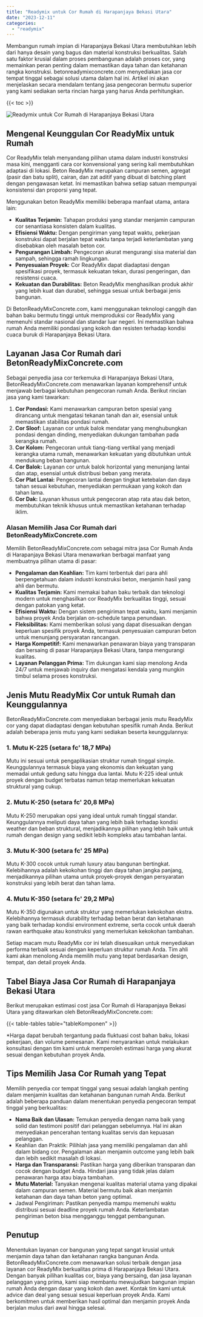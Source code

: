 ```yaml
---
title: "Readymix untuk Cor Rumah di Harapanjaya Bekasi Utara"
date: "2023-12-11"
categories: 
  - "readymix"
---
```


Membangun rumah impian di Harapanjaya Bekasi Utara membutuhkan lebih dari hanya desain yang bagus dan material konstruksi berkualitas. Salah satu faktor krusial dalam proses pembangunan adalah proses cor, yang memainkan peran penting dalam memastikan daya tahan dan ketahanan rangka konstruksi. betonreadymixconcrete.com menyediakan jasa cor tempat tinggal sebagai solusi utama dalam hal ini. Artikel ini akan menjelaskan secara mendalam tentang jasa pengecoran bermutu superior yang kami sediakan serta rincian harga yang harus Anda perhitungkan.

{{< toc >}}

![Readymix untuk Cor Rumah di Harapanjaya Bekasi Utara](https://betoncor8.github.io/cor/harga-beton-readymix-concrete%20(25).png)

## Mengenal Keunggulan Cor ReadyMix untuk Rumah

Cor ReadyMix telah menyandang pilihan utama dalam industri konstruksi masa kini, mengganti cara cor konvensional yang sering kali membutuhkan adaptasi di lokasi. Beton ReadyMix merupakan campuran semen, agregat (pasir dan batu split), cairan, dan zat aditif yang dibuat di batching plant dengan pengawasan ketat. Ini memastikan bahwa setiap satuan mempunyai konsistensi dan proporsi yang tepat.

Menggunakan beton ReadyMix memiliki beberapa manfaat utama, antara lain:

- **Kualitas Terjamin:** Tahapan produksi yang standar menjamin campuran cor senantiasa konsisten dalam kualitas.
- **Efisiensi Waktu:** Dengan pengiriman yang tepat waktu, pekerjaan konstruksi dapat berjalan tepat waktu tanpa terjadi keterlambatan yang disebabkan oleh masalah beton cor.
- **Pengurangan Limbah:** Pengecoran akurat mengurangi sisa material dan sampah, sehingga ramah lingkungan.
- **Penyesuaian Proyek:** Cor ReadyMix dapat diadaptasi dengan spesifikasi proyek, termasuk kekuatan tekan, durasi pengeringan, dan resistensi cuaca.
- **Kekuatan dan Durabilitas:** Beton ReadyMix menghasilkan produk akhir yang lebih kuat dan durabel, sehingga sesuai untuk berbagai jenis bangunan.

Di BetonReadyMixConcrete.com, kami menggunakan teknologi canggih dan bahan baku bermutu tinggi untuk memproduksi cor ReadyMix yang memenuhi standar nasional dan standar luar negeri. Ini memastikan bahwa rumah Anda memiliki pondasi yang kokoh dan resisten terhadap kondisi cuaca buruk di Harapanjaya Bekasi Utara.

## Layanan Jasa Cor Rumah dari BetonReadyMixConcrete.com

Sebagai penyedia jasa cor terkemuka di Harapanjaya Bekasi Utara, BetonReadyMixConcrete.com menawarkan layanan komprehensif untuk menjawab berbagai kebutuhan pengecoran rumah Anda. Berikut rincian jasa yang kami tawarkan:

1. **Cor Pondasi:** Kami menawarkan campuran beton spesial yang dirancang untuk mengatasi tekanan tanah dan air, esensial untuk memastikan stabilitas pondasi rumah.
2. **Cor Sloof:** Layanan cor untuk balok mendatar yang menghubungkan pondasi dengan dinding, menyediakan dukungan tambahan pada kerangka rumah.
3. **Cor Kolom:** Pengecoran untuk tiang-tiang vertikal yang menjadi kerangka utama rumah, menawarkan kekuatan yang dibutuhkan untuk mendukung beban bangunan.
4. **Cor Balok:** Layanan cor untuk balok horizontal yang menunjang lantai dan atap, esensial untuk distribusi beban yang merata.
5. **Cor Plat Lantai:** Pengecoran lantai dengan tingkat ketebalan dan daya tahan sesuai kebutuhan, menyediakan permukaan yang kokoh dan tahan lama.
6. **Cor Dak:** Layanan khusus untuk pengecoran atap rata atau dak beton, membutuhkan teknik khusus untuk memastikan ketahanan terhadap iklim.

### Alasan Memilih Jasa Cor Rumah dari BetonReadyMixConcrete.com

Memilih BetonReadyMixConcrete.com sebagai mitra jasa Cor Rumah Anda di Harapanjaya Bekasi Utara menawarkan berbagai manfaat yang membuatnya pilihan utama di pasar:

- **Pengalaman dan Keahlian:** Tim kami terbentuk dari para ahli berpengetahuan dalam industri konstruksi beton, menjamin hasil yang ahli dan bermutu.
- **Kualitas Terjamin:** Kami memakai bahan baku terbaik dan teknologi modern untuk menghasilkan cor ReadyMix berkualitas tinggi, sesuai dengan patokan yang ketat.
- **Efisiensi Waktu:** Dengan sistem pengiriman tepat waktu, kami menjamin bahwa proyek Anda berjalan on-schedule tanpa penundaan.
- **Fleksibilitas:** Kami memberikan solusi yang dapat disesuaikan dengan keperluan spesifik proyek Anda, termasuk penyesuaian campuran beton untuk menunjang persyaratan rancangan.
- **Harga Kompetitif:** Kami menawarkan penawaran biaya yang transparan dan bersaing di pasar Harapanjaya Bekasi Utara, tanpa mengurangi kualitas.
- **Layanan Pelanggan Prima:** Tim dukungan kami siap menolong Anda 24/7 untuk menjawab inquiry dan mengatasi kendala yang mungkin timbul selama proses konstruksi.

## Jenis Mutu ReadyMix Cor untuk Rumah dan Keunggulannya

BetonReadyMixConcrete.com menyediakan berbagai jenis mutu ReadyMix cor yang dapat diadaptasi dengan kebutuhan spesifik rumah Anda. Berikut adalah beberapa jenis mutu yang kami sediakan beserta keunggulannya:

### 1\. Mutu K-225 (setara fc' 18,7 MPa)

Mutu ini sesuai untuk pengaplikasian struktur rumah tinggal simple. Keunggulannya termasuk biaya yang ekonomis dan kekuatan yang memadai untuk gedung satu hingga dua lantai. Mutu K-225 ideal untuk proyek dengan budget terbatas namun tetap memerlukan kekuatan struktural yang cukup.

### 2\. Mutu K-250 (setara fc' 20,8 MPa)

Mutu K-250 merupakan opsi yang ideal untuk rumah tinggal standar. Keunggulannya meliputi daya tahan yang lebih baik terhadap kondisi weather dan beban struktural, menjadikannya pilihan yang lebih baik untuk rumah dengan design yang sedikit lebih kompleks atau tambahan lantai.

### 3\. Mutu K-300 (setara fc' 25 MPa)

Mutu K-300 cocok untuk rumah luxury atau bangunan bertingkat. Kelebihannya adalah kekokohan tinggi dan daya tahan jangka panjang, menjadikannya pilihan utama untuk proyek-proyek dengan persyaratan konstruksi yang lebih berat dan tahan lama.

### 4\. Mutu K-350 (setara fc' 29,2 MPa)

Mutu K-350 digunakan untuk struktur yang memerlukan kekokohan ekstra. Kelebihannya termasuk durability terhadap beban berat dan ketahanan yang baik terhadap kondisi environment extreme, serta cocok untuk daerah rawan earthquake atau konstruksi yang memerlukan kekokohan tambahan.

Setiap macam mutu ReadyMix cor ini telah disesuaikan untuk menyediakan performa terbaik sesuai dengan keperluan struktur rumah Anda. Tim ahli kami akan menolong Anda memilih mutu yang tepat berdasarkan design, tempat, dan detail proyek Anda.

## Tabel Biaya Jasa Cor Rumah di Harapanjaya Bekasi Utara

Berikut merupakan estimasi cost jasa Cor Rumah di Harapanjaya Bekasi Utara yang ditawarkan oleh BetonReadyMixConcrete.com:

{{< table-tables table="tableKomponen" >}}

\*Harga dapat berubah tergantung pada fluktuasi cost bahan baku, lokasi pekerjaan, dan volume pemesanan. Kami menyarankan untuk melakukan konsultasi dengan tim kami untuk memperoleh estimasi harga yang akurat sesuai dengan kebutuhan proyek Anda.

## Tips Memilih Jasa Cor Rumah yang Tepat

Memilih penyedia cor tempat tinggal yang sesuai adalah langkah penting dalam menjamin kualitas dan ketahanan bangunan rumah Anda. Berikut adalah beberapa panduan dalam menentukan penyedia pengecoran tempat tinggal yang berkualitas:

- **Nama Baik dan Ulasan:** Temukan penyedia dengan nama baik yang solid dan testimoni positif dari pelanggan sebelumnya. Hal ini akan menyediakan pencerahan tentang kualitas servis dan kepuasan pelanggan.
- Keahlian dan Praktik: Pilihlah jasa yang memiliki pengalaman dan ahli dalam bidang cor. Pengalaman akan menjamin outcome yang lebih baik dan lebih sedikit masalah di lokasi.
- **Harga dan Transparansi:** Pastikan harga yang diberikan transparan dan cocok dengan budget Anda. Hindari jasa yang tidak jelas dalam penawaran harga atau biaya tambahan.
- **Mutu Material:** Tanyakan mengenai kualitas material utama yang dipakai dalam campuran semen. Material bermutu baik akan menjamin ketahanan dan daya tahan beton yang optimal.
- Jadwal Pengiriman: Pastikan penyedia mampu memenuhi waktu distribusi sesuai deadline proyek rumah Anda. Keterlambatan pengiriman beton bisa mengganggu tenggat pembangunan.

## Penutup

Menentukan layanan cor bangunan yang tepat sangat krusial untuk menjamin daya tahan dan ketahanan rangka bangunan Anda. BetonReadyMixConcrete.com menawarkan solusi terbaik dengan jasa layanan cor ReadyMix berkualitas prima di Harapanjaya Bekasi Utara. Dengan banyak pilihan kualitas cor, biaya yang bersaing, dan jasa layanan pelanggan yang prima, kami siap membantu mewujudkan bangunan impian rumah Anda dengan dasar yang kokoh dan awet. Kontak tim kami untuk advice dan deal yang sesuai sesuai keperluan proyek Anda. Kami berkomitmen untuk memberikan hasil optimal dan menjamin proyek Anda berjalan mulus dari awal hingga selesai.
